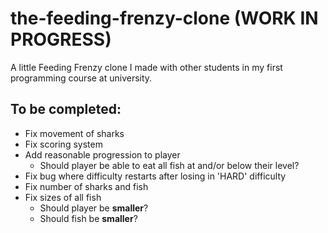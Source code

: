 # the-feeding-frenzy-clone (WORK IN PROGRESS)
A little Feeding Frenzy clone I made with other students in my first programming course at university.

## To be completed:
* Fix movement of sharks
* Fix scoring system
* Add reasonable progression to player
  * Should player be able to eat all fish at and/or below their level?
* Fix bug where difficulty restarts after losing in 'HARD' difficulty
* Fix number of sharks and fish
* Fix sizes of all fish
  * Should player be **smaller**?
  * Should fish be **smaller**?
